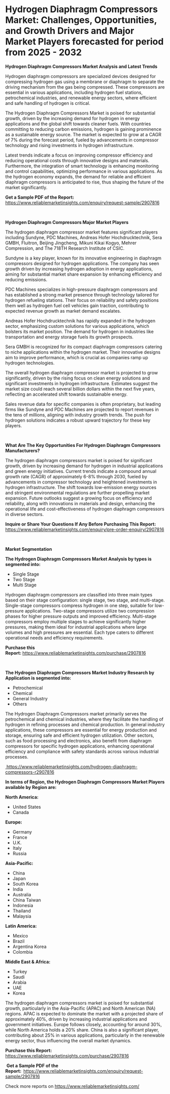 <p><h1>Hydrogen Diaphragm Compressors Market: Challenges, Opportunities, and Growth Drivers and Major Market Players forecasted for period from 2025 - 2032</h1></p><p><strong>Hydrogen Diaphragm Compressors Market Analysis and Latest Trends</strong></p>
<p><p>Hydrogen diaphragm compressors are specialized devices designed for compressing hydrogen gas using a membrane or diaphragm to separate the driving mechanism from the gas being compressed. These compressors are essential in various applications, including hydrogen fuel stations, petrochemical industries, and renewable energy sectors, where efficient and safe handling of hydrogen is critical.</p><p>The Hydrogen Diaphragm Compressors Market is poised for substantial growth, driven by the increasing demand for hydrogen in energy applications and the global shift towards cleaner fuels. With countries committing to reducing carbon emissions, hydrogen is gaining prominence as a sustainable energy source. The market is expected to grow at a CAGR of 7% during the forecast period, fueled by advancements in compressor technology and rising investments in hydrogen infrastructure.</p><p>Latest trends indicate a focus on improving compressor efficiency and reducing operational costs through innovative designs and materials. Furthermore, the integration of smart technology is enhancing monitoring and control capabilities, optimizing performance in various applications. As the hydrogen economy expands, the demand for reliable and efficient diaphragm compressors is anticipated to rise, thus shaping the future of the market significantly.</p></p>
<p><strong>Get a Sample PDF of the Report:&nbsp;</strong> <a href="https://www.reliablemarketinsights.com/enquiry/request-sample/2907816?utm_campaign=2535&utm_medium=2&utm_source=Github&utm_content=ia&utm_term=12032025&utm_id=hydrogen-diaphragm-compressors">https://www.reliablemarketinsights.com/enquiry/request-sample/2907816</a></p>
<p>&nbsp;</p>
<p><strong>Hydrogen Diaphragm Compressors Major Market Players</strong></p>
<p><p>The hydrogen diaphragm compressor market features significant players including Sundyne, PDC Machines, Andreas Hofer Hochdrucktechnik, Sera GMBH, Fluitron, Beijing Jingcheng, Mikuni Kikai Kogyo, Mehrer Compression, and The 718TH Research Institute of CSIC. </p><p>Sundyne is a key player, known for its innovative engineering in diaphragm compressors designed for hydrogen applications. The company has seen growth driven by increasing hydrogen adoption in energy applications, aiming for substantial market share expansion by enhancing efficiency and reducing emissions.</p><p>PDC Machines specializes in high-pressure diaphragm compressors and has established a strong market presence through technology tailored for hydrogen refueling stations. Their focus on reliability and safety positions them well as hydrogen fuel cell vehicles gain traction, contributing to expected revenue growth as market demand escalates.</p><p>Andreas Hofer Hochdrucktechnik has rapidly expanded in the hydrogen sector, emphasizing custom solutions for various applications, which bolsters its market position. The demand for hydrogen in industries like transportation and energy storage fuels its growth prospects.</p><p>Sera GMBH is recognized for its compact diaphragm compressors catering to niche applications within the hydrogen market. Their innovative designs aim to improve performance, which is crucial as companies ramp up hydrogen technologies.</p><p>The overall hydrogen diaphragm compressor market is projected to grow significantly, driven by the rising focus on clean energy solutions and significant investments in hydrogen infrastructure. Estimates suggest the market size could reach several billion dollars within the next five years, reflecting an accelerated shift towards sustainable energy.</p><p>Sales revenue data for specific companies is often proprietary, but leading firms like Sundyne and PDC Machines are projected to report revenues in the tens of millions, aligning with industry growth trends. The push for hydrogen solutions indicates a robust upward trajectory for these key players.</p></p>
<p>&nbsp;</p>
<p><strong>What Are The Key Opportunities For Hydrogen Diaphragm Compressors Manufacturers?</strong></p>
<p><p>The hydrogen diaphragm compressors market is poised for significant growth, driven by increasing demand for hydrogen in industrial applications and green energy initiatives. Current trends indicate a compound annual growth rate (CAGR) of approximately 6-8% through 2030, fueled by advancements in compressor technology and heightened investments in hydrogen infrastructure. The shift towards low-emission energy sources and stringent environmental regulations are further propelling market expansion. Future outlooks suggest a growing focus on efficiency and reliability, along with innovations in materials and design, enhancing the operational life and cost-effectiveness of hydrogen diaphragm compressors in diverse sectors.</p></p>
<p><strong>Inquire or Share Your Questions If Any Before Purchasing This Report:</strong> <a href="https://www.reliablemarketinsights.com/enquiry/pre-order-enquiry/2907816?utm_campaign=2535&utm_medium=2&utm_source=Github&utm_content=ia&utm_term=12032025&utm_id=hydrogen-diaphragm-compressors">https://www.reliablemarketinsights.com/enquiry/pre-order-enquiry/2907816</a></p>
<p>&nbsp;</p>
<p><strong>Market Segmentation</strong></p>
<p><strong>The Hydrogen Diaphragm Compressors Market Analysis by types is segmented into:</strong></p>
<p><ul><li>Single Stage</li><li>Two Stage</li><li>Multi Stage</li></ul></p>
<p><p>Hydrogen diaphragm compressors are classified into three main types based on their stage configuration: single stage, two stage, and multi-stage. Single-stage compressors compress hydrogen in one step, suitable for low-pressure applications. Two-stage compressors utilize two compression phases for higher pressure outputs and improved efficiency. Multi-stage compressors employ multiple stages to achieve significantly higher pressures, making them ideal for industrial applications where large volumes and high pressures are essential. Each type caters to different operational needs and efficiency requirements.</p></p>
<p><strong>Purchase this Report:&nbsp;</strong><a href="https://www.reliablemarketinsights.com/purchase/2907816?utm_campaign=2535&utm_medium=2&utm_source=Github&utm_content=ia&utm_term=12032025&utm_id=hydrogen-diaphragm-compressors">https://www.reliablemarketinsights.com/purchase/2907816</a></p>
<p>&nbsp;</p>
<p><strong>The Hydrogen Diaphragm Compressors Market Industry Research by Application is segmented into:</strong></p>
<p><ul><li>Petrochemical</li><li>Chemical</li><li>General Industry</li><li>Others</li></ul></p>
<p><p>The Hydrogen Diaphragm Compressors market primarily serves the petrochemical and chemical industries, where they facilitate the handling of hydrogen in refining processes and chemical production. In general industry applications, these compressors are essential for energy production and storage, ensuring safe and efficient hydrogen utilization. Other sectors, such as food processing and electronics, also benefit from diaphragm compressors for specific hydrogen applications, enhancing operational efficiency and compliance with safety standards across various industrial processes.</p></p>
<p><a href="https://www.reliablemarketinsights.com/hydrogen-diaphragm-compressors-r2907816?utm_campaign=2535&utm_medium=2&utm_source=Github&utm_content=ia&utm_term=12032025&utm_id=hydrogen-diaphragm-compressors">&nbsp;https://www.reliablemarketinsights.com/hydrogen-diaphragm-compressors-r2907816</a></p>
<p><strong>In terms of Region, the Hydrogen Diaphragm Compressors Market Players available by Region are:</strong></p>
<p>
    <p> <strong> North America: </strong>
        <ul>
            <li>United States</li>
            <li>Canada</li>
        </ul>
        </p> 
    <p> <strong> Europe: </strong>
        <ul>
            <li>Germany</li>
            <li>France</li>
            <li>U.K.</li>
            <li>Italy</li>
            <li>Russia</li>
        </ul>
        </p> 
    <p> <strong> Asia-Pacific: </strong>
        <ul>
            <li>China</li>
            <li>Japan</li>
            <li>South Korea</li>
            <li>India</li>
            <li>Australia</li>
            <li>China Taiwan</li>
            <li>Indonesia</li>
            <li>Thailand</li>
            <li>Malaysia</li>
        </ul>
        </p> 
    <p> <strong> Latin America: </strong>
        <ul>
            <li>Mexico</li>
            <li>Brazil</li>
            <li>Argentina Korea</li>
            <li>Colombia</li>
        </ul>
        </p> 
    <p> <strong> Middle East & Africa: </strong>
        <ul>
            <li>Turkey</li>
            <li>Saudi</li>
            <li>Arabia</li>
            <li>UAE</li>
            <li>Korea</li>
        </ul>
    </p>
    </p>
<p><p>The hydrogen diaphragm compressors market is poised for substantial growth, particularly in the Asia-Pacific (APAC) and North American (NA) regions. APAC is expected to dominate the market with a projected share of approximately 40%, driven by increasing industrial applications and government initiatives. Europe follows closely, accounting for around 30%, while North America holds a 20% share. China is also a significant player, contributing about 25% in various applications, particularly in the renewable energy sector, thus influencing the overall market dynamics.</p></p>
<p><strong>Purchase this Report: </strong><a href="https://www.reliablemarketinsights.com/purchase/2907816?utm_campaign=2535&utm_medium=2&utm_source=Github&utm_content=ia&utm_term=12032025&utm_id=hydrogen-diaphragm-compressors">https://www.reliablemarketinsights.com/purchase/2907816</a></p>
<p>&nbsp;<strong>Get a Sample PDF of the Report:&nbsp;&nbsp;</strong><a href="https://www.reliablemarketinsights.com/enquiry/request-sample/2907816?utm_campaign=2535&utm_medium=2&utm_source=Github&utm_content=ia&utm_term=12032025&utm_id=hydrogen-diaphragm-compressors">https://www.reliablemarketinsights.com/enquiry/request-sample/2907816</a></p>
<p><strong></strong></p>
<p>Check more reports on <a href="https://www.reliablemarketinsights.com/?utm_campaign=2535&utm_medium=2&utm_source=Github&utm_content=ia&utm_term=12032025&utm_id=hydrogen-diaphragm-compressors">https://www.reliablemarketinsights.com/</a></p>